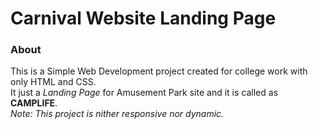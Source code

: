 # Carnival Website Landing Page
### About
This is a Simple Web Development project created for college work with only HTML and CSS.<br>
It just a *Landing Page* for Amusement Park site and it is called as **CAMPLIFE**.<br>
*Note: This project is nither responsive nor dynamic.*
